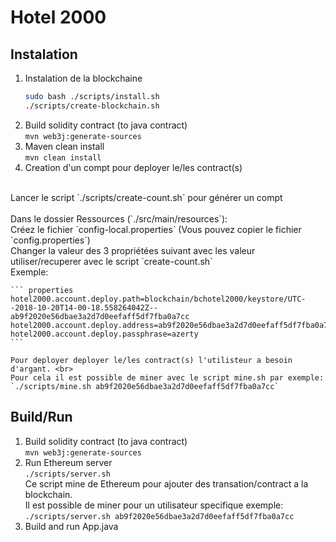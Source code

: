 # Hotel 2000
## Instalation
1) Instalation de la blockchaine <br>
    ``` bash
    sudo bash ./scripts/install.sh
    ./scripts/create-blockchain.sh
    ```
2) Build solidity contract (to java contract) <br>
    `mvn web3j:generate-sources`
3) Maven clean install <br>
    `mvn clean install`
4) Creation d'un compt pour deployer le/les contract(s) <br>
<br>
    Lancer le script `./scripts/create-count.sh` pour générer un compt <br>
    <br>
    Dans le dossier Ressources (`./src/main/resources`): <br>
    Créez le fichier `config-local.properties` (Vous pouvez copier le fichier `config.properties`)<br>
    Changer la valeur des 3 propriétées suivant avec les valeur utiliser/recuperer avec le script `create-count.sh` <br>
    Exemple: <br>
    
    ``` properties
    hotel2000.account.deploy.path=blockchain/bchotel2000/keystore/UTC--2018-10-20T14-00-18.558264042Z--ab9f2020e56dbae3a2d7d0eefaff5df7fba0a7cc
    hotel2000.account.deploy.address=ab9f2020e56dbae3a2d7d0eefaff5df7fba0a7cc
    hotel2000.account.deploy.passphrase=azerty
    ```
    
    Pour deployer deployer le/les contract(s) l'utilisteur a besoin d'argant. <br>
    Pour cela il est possible de miner avec le script mine.sh par exemple: `./scripts/mine.sh ab9f2020e56dbae3a2d7d0eefaff5df7fba0a7cc`  

## Build/Run
1) Build solidity contract (to java contract) <br>
    `mvn web3j:generate-sources` <br>
2) Run Ethereum server <br>
    `./scripts/server.sh` <br>
    Ce script mine de Ethereum pour ajouter des transation/contract a la blockchain. <br>
    Il est possible de miner pour un utilisateur specifique exemple: <br>
    `./scripts/server.sh ab9f2020e56dbae3a2d7d0eefaff5df7fba0a7cc` <br>
3) Build and run App.java